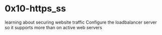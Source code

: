 # 0x10-https_ss

learning about securing website traffic
Configure the loadbalancer server so it supports more than on active web servers
